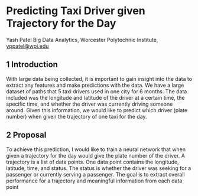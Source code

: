 # Predicting Taxi Driver given Trajectory for the Day

Yash Patel
Big Data Analytics, Worcester Polytechnic Institute, yppatel@wpi.edu


## 1 Introduction
With large data being collected, it is important to gain insight into the data to extract any features and make predictions with the data. We have a large dataset of paths that 5 taxi drivers used in one city for 6 months. The data included was the longitude and latitude of the driver at a certain time, the specific time, and whether the driver was currently driving someone around. Given this information, we would like to predict which driver (plate number) when given the trajectory of one taxi for the day.

## 2 Proposal
To achieve this prediction, I would like to train a neural network that when given a trajectory for the day would give the plate number of the driver. A trajectory is a list of data points. One data point contains the longitude, latitude, time, and status. The status is whether the driver was seeking for a passenger or currently serving a passenger. The goal is to extract overall performance for a trajectory and meaningful information from each data point

